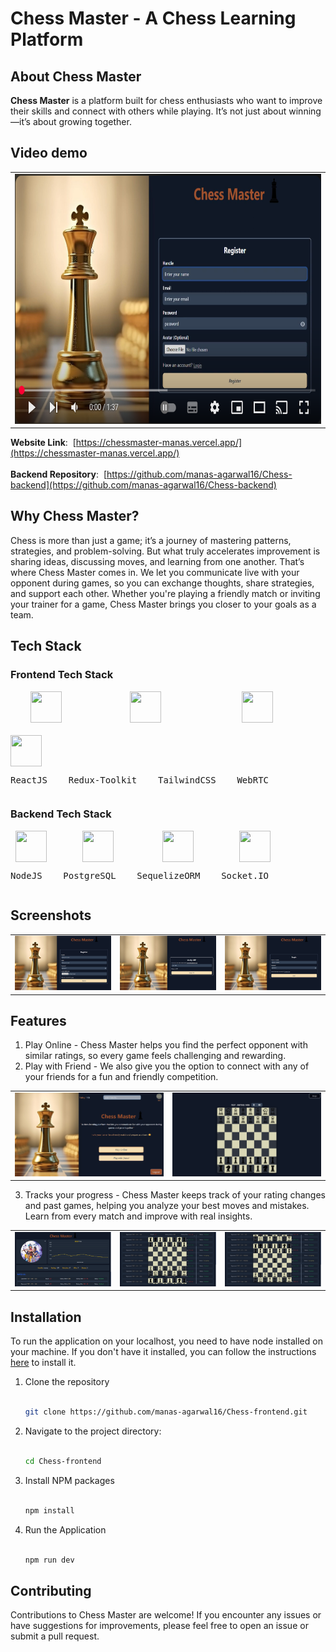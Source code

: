 # Chess Master - A Chess Learning Platform

## About Chess Master
**Chess Master** is a platform built for chess enthusiasts who want to improve their skills and connect with others while playing. It’s not just about winning—it’s about growing together.  
## Video demo
<table align="center">
  <tr>
    <td align="center">
      <a href="https://www.youtube.com/watch?v=isLbUbTW1G8">
        <img src="./src/assets/chessMaster_youtube_thumbnail.png" width="900" height="400" alt="register">
      </a>
    </td>
  </tr>
</table>


**Website Link**: &nbsp;[https://chessmaster-manas.vercel.app/](https://chessmaster-manas.vercel.app/)
</br>
</br>
**Backend Repository**: &nbsp;[https://github.com/manas-agarwal16/Chess-backend](https://github.com/manas-agarwal16/Chess-backend)

## Why Chess Master?
Chess is more than just a game; it’s a journey of mastering patterns, strategies, and problem-solving. But what truly accelerates improvement is sharing ideas, discussing moves, and learning from one another. That’s where Chess Master comes in. We let you communicate live with your opponent during games, so you can exchange thoughts, share strategies, and support each other. Whether you're playing a friendly match or inviting your trainer for a game, Chess Master brings you closer to your goals as a team.

## Tech Stack
### Frontend Tech Stack
<div style="display: flex; flex-wrap: wrap; gap: 20px;">
  &nbsp;&nbsp;&nbsp;
  <img src="https://upload.wikimedia.org/wikipedia/commons/a/a7/React-icon.svg" width="50" height="50" style="margin-right: 30px;" />
  &nbsp;&nbsp;&nbsp;&nbsp;&nbsp;&nbsp;&nbsp;&nbsp;&nbsp;&nbsp;
  <img src="https://www.svgrepo.com/show/303557/redux-logo.svg" width="50" height="50" style="margin-right: 30px;" />
  &nbsp;&nbsp;&nbsp;&nbsp;&nbsp;&nbsp;&nbsp;&nbsp;&nbsp;&nbsp;&nbsp;&nbsp;&nbsp;&nbsp;&nbsp;
  <img src="https://www.svgrepo.com/show/333609/tailwind-css.svg" width="50" height="50" style="margin-right: 30px;" />
  &nbsp;&nbsp;&nbsp;&nbsp;&nbsp;&nbsp;&nbsp;
  <img src="https://www.svgrepo.com/show/354551/webrtc.svg" width="50" height="50" />
</div>
<div style="display: flex; flex-wrap: wrap; gap: 20px;">
 <pre>ReactJS    Redux-Toolkit    TailwindCSS    WebRTC</pre>
</div>

### Backend Tech Stack
<div style="display: flex; flex-wrap: wrap;">
  &nbsp;&nbsp;
  <img src="https://www.svgrepo.com/show/303360/nodejs-logo.svg" width="50" height="50" style="margin-right: 30px;" />
  &nbsp;&nbsp;&nbsp;&nbsp;&nbsp;&nbsp;&nbsp;
  <img src="https://upload.wikimedia.org/wikipedia/commons/2/29/Postgresql_elephant.svg" width="50" height="50" style="margin-right: 30px;" />
  &nbsp;&nbsp;&nbsp;&nbsp;&nbsp;&nbsp;&nbsp;&nbsp;&nbsp;&nbsp;&nbsp;&nbsp;
  <img src="https://github.com/user-attachments/assets/c857fb6c-1f5c-455f-a010-682a51f21d7c" width="50" height="50" style="margin-right: 30px;" />
  &nbsp;&nbsp;&nbsp;&nbsp;&nbsp;&nbsp;&nbsp;&nbsp;&nbsp;&nbsp;&nbsp;
  <img src="https://upload.wikimedia.org/wikipedia/commons/thumb/9/96/Socket-io.svg/900px-Socket-io.svg.png?20200308235956" width="50" height="50" />
</div>
<div style="display: flex; flex-wrap: wrap; gap: 20px;">
  <pre>NodeJS    PostgreSQL    SequelizeORM    Socket.IO</pre>
</div>


## Screenshots
<table>
  <tr>
    <td><img src="./src/assets/registerSS.png" alt="register" width="400"></td>
    <td><img src="./src/assets/verifyOtpSS.png" alt="verifyOTP" width="400"></td>
    <td><img src="./src/assets/loginSS.png" alt="login" width="400"></td>
  </tr>
</table>

## Features
1. Play Online - Chess Master helps you find the perfect opponent with similar ratings, so every game feels challenging and rewarding.
2. Play with Friend - We also give you the option to connect with any of your friends for a fun and friendly competition.

<table>
  <tr>
  <td> <img src="./src/assets/homeSS.png" alt="homePage" width="500"> </td>
  <td><img src="./src/assets/gameSS.png" alt="game" width="500"> </td>
  </tr>
</table>

3. Tracks your progress - Chess Master keeps track of your rating changes and past games, helping you analyze your best moves and mistakes. Learn from every match and improve with real insights.

<table>
  <tr>
    <td> <img src="./src/assets/profileSS.png" alt="profile" width="370"></td>
    <td><img src="./src/assets/historySS.png" alt="history" width="370"></td>
    <td><img src="./src/assets/history2SS.png" alt="history" width="370"></td>
  </tr>
</table>

## Installation

To run the application on your localhost, you need to have node installed on your machine. If you don't have it installed, you can follow the instructions [here](https://nodejs.org/en/download) to install it.

1. Clone the repository  
   </br>
   ```sh
   git clone https://github.com/manas-agarwal16/Chess-frontend.git
   ```
2. Navigate to the project directory:  
   </br>
   ```sh
   cd Chess-frontend
   ```
3. Install NPM packages  
   </br>
   ```sh
   npm install
   ```
4. Run the Application  
   </br>
   ```js
   npm run dev
   ```

## Contributing
Contributions to Chess Master are welcome! If you encounter any issues or have suggestions for improvements, please feel free to open an issue or submit a pull request.
